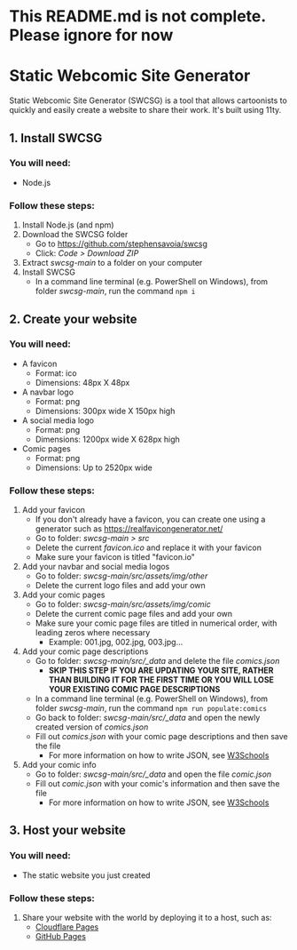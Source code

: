# This README.md is not complete. Please ignore for now

# Static Webcomic Site Generator

Static Webcomic Site Generator (SWCSG) is a tool that allows cartoonists to quickly and easily create a website to share their work. It's built using 11ty.

## 1. Install SWCSG

### You will need:

- Node.js

### Follow these steps:

1. Install Node.js (and npm)
2. Download the SWCSG folder
   - Go to https://github.com/stephensavoia/swcsg
   - Click: _Code > Download ZIP_
3. Extract _swcsg-main_ to a folder on your computer
4. Install SWCSG
   - In a command line terminal (e.g. PowerShell on Windows), from folder _swcsg-main_, run the command `npm i`

## 2. Create your website

### You will need:

- A favicon
  - Format: ico
  - Dimensions: 48px X 48px
- A navbar logo
  - Format: png
  - Dimensions: 300px wide X 150px high
- A social media logo
  - Format: png
  - Dimensions: 1200px wide X 628px high
- Comic pages
  - Format: png
  - Dimensions: Up to 2520px wide

### Follow these steps:

1. Add your favicon
   - If you don't already have a favicon, you can create one using a generator such as https://realfavicongenerator.net/
   - Go to folder: _swcsg-main > src_
   - Delete the current _favicon.ico_ and replace it with your favicon
   - Make sure your favicon is titled "favicon.io"
2. Add your navbar and social media logos
   - Go to folder: _swcsg-main/src/assets/img/other_
   - Delete the current logo files and add your own
3. Add your comic pages
   - Go to folder: _swcsg-main/src/assets/img/comic_
   - Delete the current comic page files and add your own
   - Make sure your comic page files are titled in numerical order, with leading zeros where necessary
     - Example: 001.jpg, 002.jpg, 003.jpg...
4. Add your comic page descriptions
   - Go to folder: _swcsg-main/src/\_data_ and delete the file _comics.json_
     - **SKIP THIS STEP IF YOU ARE UPDATING YOUR SITE, RATHER THAN BUILDING IT FOR THE FIRST TIME OR YOU WILL LOSE YOUR EXISTING COMIC PAGE DESCRIPTIONS**
   - In a command line terminal (e.g. PowerShell on Windows), from folder _swcsg-main_, run the command `npm run populate:comics`
   - Go back to folder: _swcsg-main/src/\_data_ and open the newly created version of _comics.json_
   - Fill out _comics.json_ with your comic page descriptions and then save the file
     - For more information on how to write JSON, see [W3Schools](https://www.w3schools.com/js/js_json_intro.asp)
5. Add your comic info
   - Go to folder: _swcsg-main/src/\_data_ and open the file _comic.json_
   - Fill out _comic.json_ with your comic's information and then save the file
     - For more information on how to write JSON, see [W3Schools](https://www.w3schools.com/js/js_json_intro.asp)

## 3. Host your website

### You will need:

- The static website you just created

### Follow these steps:

1. Share your website with the world by deploying it to a host, such as:
   - [Cloudflare Pages](https://pages.cloudflare.com/)
   - [GitHub Pages](https://pages.github.com/)
